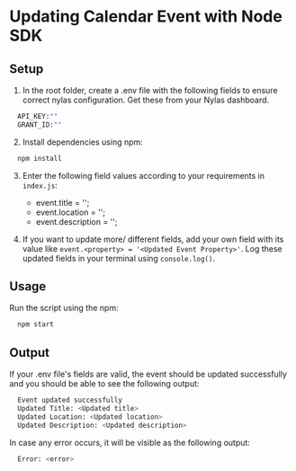 # Updating Calendar Event with Node SDK

## Setup

1) In the root folder, create a .env file with the following fields to ensure correct nylas configuration. Get these from your Nylas dashboard.

```bash
  API_KEY:""
  GRANT_ID:""
```

2) Install dependencies using npm:

```bash
  npm install
```

3) Enter the following field values according to your requirements in ``index.js``:
   - event.title = '<Updated Event Title>';
   - event.location = '<Updated Location>';
   - event.description = '<Updated Description>';

4) If you want to update more/ different fields, add your own field with its value like ``event.<property> = '<Updated Event Property>'``. Log these updated fields in your terminal using ``console.log()``. 

## Usage

Run the script using the npm:

```bash
  npm start
```

## Output
If your .env file's fields are valid, the event should be updated successfully and you should be able to see the following output:

```bash
  Event updated successfully
  Updated Title: <Updated title>
  Updated Location: <Updated location>
  Updated Description: <Updated description>
```

In case any error occurs, it will be visible as the following output:

```bash
  Error: <error>
```
